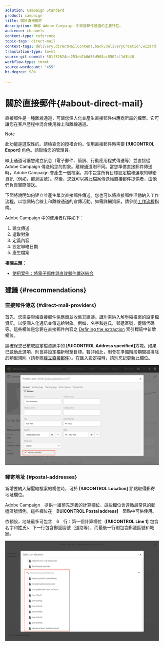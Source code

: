 ```yaml
---
solution: Campaign Standard
product: campaign
title: 關於直接郵件
description: 瞭解 Adobe Campaign 中直接郵件通道的主要特性。
audience: channels
content-type: reference
topic-tags: direct-mail
context-tags: delivery,directMailContent,back;deliveryCreation,wizard
translation-type: tm+mt
source-git-commit: 501f52624ce253eb7b0d36d908ac8502cf1d3b48
workflow-type: tm+mt
source-wordcount: '455'
ht-degree: 98%

---
```



# 關於直接郵件{#about-direct-mail}

直接郵件是一種離線通道，可讓您個人化並產生直接郵件供應商所需的檔案。它可讓您在客戶歷程中混合使用線上和離線通道。

>[!NOTE]
>
>此功能是選取性的。請檢查您的授權合約。使用直接郵件時需要 **[!UICONTROL Export]** 角色。請聯絡您的管理員。

線上通道可讓您建立訊息（電子郵件、簡訊、行動應用程式傳送等）並直接從 Adobe Campaign 傳送給您的對象。離線通道則不同。當您準備直接郵件傳送時，Adobe Campaign 會產生一個檔案，其中包含所有目標設定檔和選取的聯絡資訊（例如，郵遞區號）。然後，您就可以將此檔案傳送給直接郵件提供者，由他們負責實際傳送。

下節將說明如何建立並產生單次直接郵件傳送。您也可以將直接郵件活動納入工作流程，以協調結合線上和離線通道的宣傳活動。如需詳細資訊，請參閱[工作流程](../../automating/using/get-started-workflows.md)指南。

Adobe Campaign 中的使用者程序如下：

1. 建立傳送
1. 選取對象
1. 定義內容
1. 設定聯絡日期
1. 產生檔案

**相關主題：**

* [使用案例：將電子郵件與直效郵件傳送結合](../../automating/using/coupling-email-direct-mail.md)

## 建議 {#recommendations}

### 直接郵件傳送 {#direct-mail-providers}

首先，您需要聯絡直接郵件供應商並收集其建議。識別需納入解壓縮檔案的設定檔資訊，以便個人化通訊並傳送給對象。例如，名字和姓氏、郵遞區號、促銷代碼等。這些欄位是您要在直接郵件內容之 [Defining the extraction](../../channels/using/defining-the-direct-mail-content.md#defining-the-extraction) 索引標籤中新增欄位。

請確保您已核取設定檔資訊中的 **[!UICONTROL Address specified]**&#x200B;方塊。如果已啟動此選項，則會將設定檔新增至目標。若非如此，則會在準備階段期間被排除於類型規則（請參閱[建立直接郵件](../../channels/using/creating-the-direct-mail.md)）。在匯入設定檔時，請別忘記更新此欄位。

![](assets/direct_mail_22.png)

### 郵寄地址 {#postal-addresses}

新增要納入解壓縮檔案的欄位時，可於 **[!UICONTROL Location]** 節點取得郵寄地址欄位。

Adobe Campaign　提供一組預先定義的計算欄位，這些欄位會遵循最常見的郵遞區號慣例。這些欄位在　**[!UICONTROL Postal address]**　節點中可供使用。

依預設，地址最多可包含　6　行：第一個計算欄位（**[!UICONTROL Line 1]** 包含名字和姓氏)、下一行包含郵遞區號（道路等），而最後一行則包含郵遞區號和城鎮。

![](assets/direct_mail_23.png)
